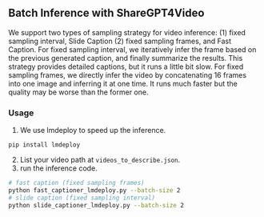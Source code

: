 ## Batch Inference with ShareGPT4Video

We support two types of sampling strategy for video inference: (1) fixed sampling interval, Slide Caption (2) fixed sampling frames, and Fast Caption. For fixed sampling interval, we iteratively infer the frame based on the previous generated caption, and finally summarize the results. This strategy provides detailed captions, but it runs a little bit slow. For fixed sampling frames, we directly infer the video by concatenating 16 frames into one image and inferring it at one time. It runs much faster but the quality may be worse than the former one.

### Usage

1. We use lmdeploy to speed up the inference.
```
pip install lmdeploy
```
2. List your video path at `videos_to_describe.json`.
3. run the inference code.
```bash
# fast caption (fixed sampling frames)
python fast_captioner_lmdeploy.py --batch-size 2
# slide caption (fixed sampling interval)
python slide_captioner_lmdeploy.py --batch-size 2
```
